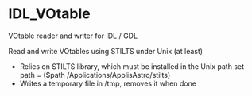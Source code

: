 # IDL_VOtable
VOtable reader and writer for IDL / GDL

Read and write VOtables using STILTS under Unix (at least)

- Relies on STILTS library, which must be installed in the Unix path
		set path = ($path /Applications/ApplisAstro/stilts)
- Writes a temporary file in /tmp, removes it when done
